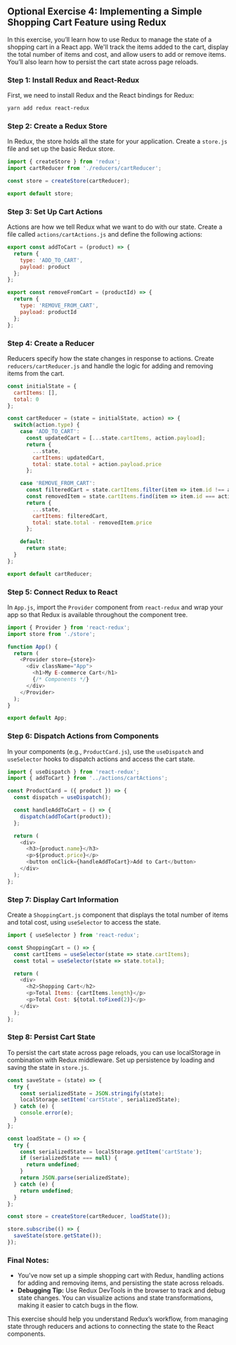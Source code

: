 ## Optional Exercise 4: Implementing a Simple Shopping Cart Feature using Redux

In this exercise, you’ll learn how to use Redux to manage the state of a shopping cart in a React app. We'll track the items added to the cart, display the total number of items and cost, and allow users to add or remove items. You’ll also learn how to persist the cart state across page reloads.

### Step 1: Install Redux and React-Redux
First, we need to install Redux and the React bindings for Redux:

```bash
yarn add redux react-redux
```

### Step 2: Create a Redux Store

In Redux, the store holds all the state for your application. Create a `store.js` file and set up the basic Redux store.

```javascript
import { createStore } from 'redux';
import cartReducer from './reducers/cartReducer';

const store = createStore(cartReducer);

export default store;
```

### Step 3: Set Up Cart Actions

Actions are how we tell Redux what we want to do with our state. Create a file called `actions/cartActions.js` and define the following actions:

```javascript
export const addToCart = (product) => {
  return {
    type: 'ADD_TO_CART',
    payload: product
  };
};

export const removeFromCart = (productId) => {
  return {
    type: 'REMOVE_FROM_CART',
    payload: productId
  };
};
```

### Step 4: Create a Reducer

Reducers specify how the state changes in response to actions. Create `reducers/cartReducer.js` and handle the logic for adding and removing items from the cart.

```javascript
const initialState = {
  cartItems: [],
  total: 0
};

const cartReducer = (state = initialState, action) => {
  switch(action.type) {
    case 'ADD_TO_CART':
      const updatedCart = [...state.cartItems, action.payload];
      return {
        ...state,
        cartItems: updatedCart,
        total: state.total + action.payload.price
      };

    case 'REMOVE_FROM_CART':
      const filteredCart = state.cartItems.filter(item => item.id !== action.payload);
      const removedItem = state.cartItems.find(item => item.id === action.payload);
      return {
        ...state,
        cartItems: filteredCart,
        total: state.total - removedItem.price
      };

    default:
      return state;
  }
};

export default cartReducer;
```

### Step 5: Connect Redux to React

In `App.js`, import the `Provider` component from `react-redux` and wrap your app so that Redux is available throughout the component tree.

```javascript
import { Provider } from 'react-redux';
import store from './store';

function App() {
  return (
    <Provider store={store}>
      <div className="App">
        <h1>My E-commerce Cart</h1>
        {/* Components */}
      </div>
    </Provider>
  );
}

export default App;
```

### Step 6: Dispatch Actions from Components

In your components (e.g., `ProductCard.js`), use the `useDispatch` and `useSelector` hooks to dispatch actions and access the cart state.

```javascript
import { useDispatch } from 'react-redux';
import { addToCart } from '../actions/cartActions';

const ProductCard = ({ product }) => {
  const dispatch = useDispatch();

  const handleAddToCart = () => {
    dispatch(addToCart(product));
  };

  return (
    <div>
      <h3>{product.name}</h3>
      <p>${product.price}</p>
      <button onClick={handleAddToCart}>Add to Cart</button>
    </div>
  );
};
```

### Step 7: Display Cart Information

Create a `ShoppingCart.js` component that displays the total number of items and total cost, using `useSelector` to access the state.

```javascript
import { useSelector } from 'react-redux';

const ShoppingCart = () => {
  const cartItems = useSelector(state => state.cartItems);
  const total = useSelector(state => state.total);

  return (
    <div>
      <h2>Shopping Cart</h2>
      <p>Total Items: {cartItems.length}</p>
      <p>Total Cost: ${total.toFixed(2)}</p>
    </div>
  );
};
```

### Step 8: Persist Cart State

To persist the cart state across page reloads, you can use localStorage in combination with Redux middleware. Set up persistence by loading and saving the state in `store.js`.

```javascript
const saveState = (state) => {
  try {
    const serializedState = JSON.stringify(state);
    localStorage.setItem('cartState', serializedState);
  } catch (e) {
    console.error(e);
  }
};

const loadState = () => {
  try {
    const serializedState = localStorage.getItem('cartState');
    if (serializedState === null) {
      return undefined;
    }
    return JSON.parse(serializedState);
  } catch (e) {
    return undefined;
  }
};

const store = createStore(cartReducer, loadState());

store.subscribe(() => {
  saveState(store.getState());
});
```

### Final Notes:
- You’ve now set up a simple shopping cart with Redux, handling actions for adding and removing items, and persisting the state across reloads.
- **Debugging Tip:** Use Redux DevTools in the browser to track and debug state changes. You can visualize actions and state transformations, making it easier to catch bugs in the flow.

This exercise should help you understand Redux’s workflow, from managing state through reducers and actions to connecting the state to the React components.
